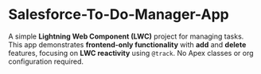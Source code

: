 # Salesforce-To-Do-Manager-App
A simple **Lightning Web Component (LWC)** project for managing tasks. This app demonstrates **frontend-only functionality** with **add** and **delete** features, focusing on **LWC reactivity** using `@track`. No Apex classes or org configuration required.  
